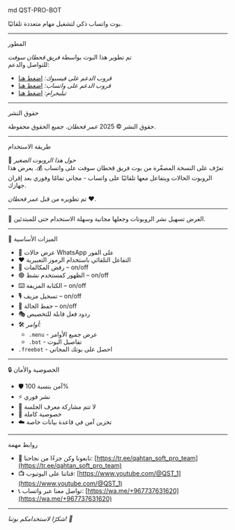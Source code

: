 md
QST-PRO-BOT

بوت واتساب ذكي لتشغيل مهام متعددة تلقائيًا.

---

المطور

تم تطوير هذا البوت بواسطة *فريق قحطان سوفت*  
للتواصل والدعم:  
- *قروب الدعم على فيسبوك:* [اضغط هنا](https://www.facebook.com/share/18qS6sjfRU/)  
- *قروب الدعم على واتساب:* [اضغط هنا](https://whatsapp.com/channel/0029VamdXxuJpe8Yd2XyGQ1h)  
- *تيليجرام:* [اضغط هنا](https://t.me/QST_1)

---

حقوق النشر

حقوق النشر © 2025 *عمر قحطان*. جميع الحقوق محفوظة.

---

طريقة الاستخدام

🤖 *حول هذا الروبوت الصغير*  
تعرّف على النسخة المصغّرة من بوت فريق قحطان سوفت على واتساب 💰. يعرض هذا الروبوت الحالات ويتفاعل معها تلقائيًا على واتساب - مجاني تمامًا وفوري بعد إقران جهازك.

تم تطويره من قبل *عمر قحطان* ❤️.

---

🎯 الغرض
تسهيل نشر الروبوتات وجعلها مجانية وسهلة الاستخدام حتى للمبتدئين.

---

🧠 الميزات الأساسية
- 👀 عرض حالات WhatsApp على الفور  
- ❤️ التفاعل التلقائي باستخدام الرموز التعبيرية  
- 📵 رفض المكالمات – on/off  
- 🟢 الظهور كمستخدم نشط – on/off  
- ⌨️ الكتابة المزيفة – on/off  
- 🎙️ تسجيل مزيف – on/off  
- 💾 حفظ الحالة – on/off  
- 🎭 ردود فعل قابلة للتخصيص  
- 🛠️ *أوامر:*  
  - `.menu` - عرض جميع الأوامر  
  - `.bot` - تفاصيل البوت
- `.freebot` - احصل على بوتك المجاني  

---

🔒 الخصوصية والأمان
- 🛡️ آمن بنسبة 100%  
- ⚡ نشر فوري  
- 🔐 لا تتم مشاركة معرف الجلسة  
- 🙈 خصوصية كاملة  
- ☁️ تخزين آمن في قاعدة بيانات خاصة  

---

روابط مهمة

- 🚀 تابعونا وكن جزءًا من نجاحنا: [https://tr.ee/qahtan_soft_pro_team](https://tr.ee/qahtan_soft_pro_team)  
- 📺 قناتنا على اليوتيوب: [https://www.youtube.com/@QST_1](https://www.youtube.com/@QST_1)  
- 📞 تواصل معنا عبر واتساب: [https://wa.me/+967737631620](https://wa.me/+967737631620)

---

*شكرًا لاستخدامكم بوتنا! 💚*

